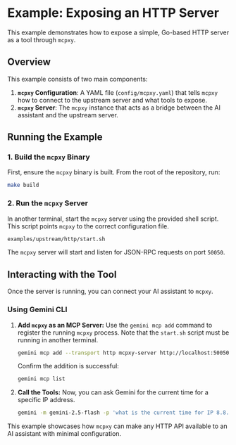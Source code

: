 # Example: Exposing an HTTP Server

This example demonstrates how to expose a simple, Go-based HTTP server as a tool through `mcpxy`.

## Overview

This example consists of two main components:

1. **`mcpxy` Configuration**: A YAML file (`config/mcpxy.yaml`) that tells `mcpxy` how to connect to the upstream server and what tools to expose.
2. **`mcpxy` Server**: The `mcpxy` instance that acts as a bridge between the AI assistant and the upstream server.

## Running the Example

### 1. Build the `mcpxy` Binary

First, ensure the `mcpxy` binary is built. From the root of the repository, run:

```bash
make build
```

### 2. Run the `mcpxy` Server

In another terminal, start the `mcpxy` server using the provided shell script. This script points `mcpxy` to the correct configuration file.

```bash
examples/upstream/http/start.sh
```

The `mcpxy` server will start and listen for JSON-RPC requests on port `50050`.

## Interacting with the Tool

Once the server is running, you can connect your AI assistant to `mcpxy`.

### Using Gemini CLI

1. **Add `mcpxy` as an MCP Server:**
   Use the `gemini mcp add` command to register the running `mcpxy` process. Note that the `start.sh` script must be running in another terminal.

   ```bash
   gemini mcp add --transport http mcpxy-server http://localhost:50050
   ```

   Confirm the addition is successful:

   ```bash
   gemini mcp list
   ```

2. **Call the Tools:**
   Now, you can ask Gemini for the current time for a specific IP address.

   ```bash
   gemini -m gemini-2.5-flash -p 'what is the current time for IP 8.8.8.8'
   ```

This example showcases how `mcpxy` can make any HTTP API available to an AI assistant with minimal configuration.
